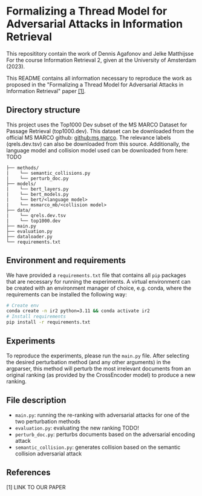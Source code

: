 # Formalizing a Thread Model for Adversarial Attacks in Information Retrieval
This reposititory contain the work of Dennis Agafonov and Jelke Matthijsse For the course Information Retrieval 2, given at the University of Amsterdam (2023). 

This README contains all information necessary to reproduce the work as proposed in the "Formalizing a Thread Model for Adversarial Attacks in Information Retrieval" paper [[1]](#1).

## Directory structure

This project uses the Top1000 Dev subset of the MS MARCO Dataset for Passage Retrieval (top1000.dev). This dataset can be downloaded from the official MS MARCO github: [github:ms marco](https://microsoft.github.io/msmarco/). The relevance labels (qrels.dev.tsv) can also be downloaded from this source. Additionally, the language model and collision model used can be downloaded from here: TODO

```tree
├── methods/
|    └── semantic_collisions.py
|    └── perturb_doc.py
├── models/
|    └── bert_layers.py
|    └── bert_models.py
|    └── bert/<language model>
|    └── msmarco_mb/<collision model>
├── data/
|    └── qrels.dev.tsv
|    └── top1000.dev
├── main.py
├── evaluation.py
├── dataloader.py
└── requirements.txt
```

## Environment and requirements
We have provided a `requirements.txt` file that contains all `pip` packages that are necessary for running the experiments. A virtual environment can be created with an environment manager of choice, e.g. conda, where the requirements can be installed the following way:

```sh
# Create env
conda create -n ir2 python=3.11 && conda activate ir2
# Install requirements
pip install -r requirements.txt
```

## Experiments
To reproduce the experiments, please run the `main.py` file. After selecting the desired perturbation method (and any other arguments) in the argparser, this method will perturb the most irrelevant documents from an original ranking (as provided by the CrossEncoder model) to produce a new ranking.

## File description
- `main.py`: running the re-ranking with adversarial attacks for one of the two perturbation methods
- `evaluation.py`: evaluating the new ranking TODO!
- `perturb_doc.py`: perturbs documents based on the adversarial encoding attack
- `semantic_collision.py`: generates collision based on the semantic collision adversarial attack

## References
<a id="1">[1]</a> 
LINK TO OUR PAPER
